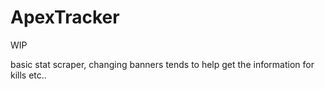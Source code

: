 # ApexTracker
WIP

basic stat scraper, changing banners tends to help get the information for kills etc..
